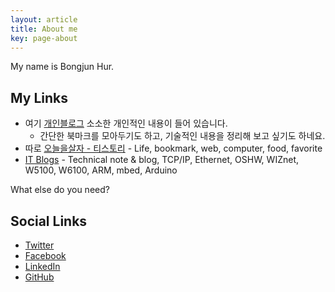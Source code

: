 ```yaml
---
layout: article
title: About me
key: page-about
---
```


My name is Bongjun Hur.

## My Links
- 여기 [개인블로그](https://devbj.com) 소소한 개인적인 내용이 들어 있습니다.
    - 간단한 북마크를 모아두기도 하고, 기술적인 내용을 정리해 보고 싶기도 하네요.
- 따로 [오늘을살자 - 티스토리](https://ts.devbj.com) - Life, bookmark, web, computer, food, favorite
- [IT Blogs](https://it.devbj.com) - Technical note &amp; blog, TCP/IP, Ethernet, OSHW, WIZnet, W5100, W6100, ARM, mbed, Arduino

<!--more-->

What else do you need?
## Social Links
- [Twitter](https://twitter.com/BongjunHur)
- [Facebook](https://www.facebook.com/bongjun.hur)
- [LinkedIn](https://www.linkedin.com/in/bjnhur/)
- [GitHub](https://github.com/bjnhur)
